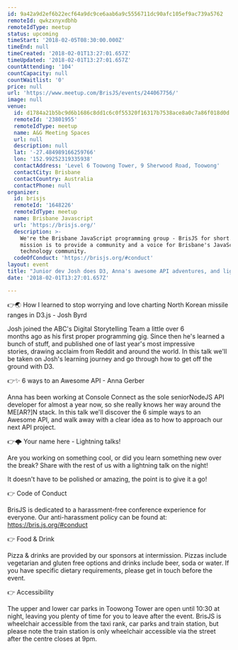 ```yaml
---
id: 9a42a9d2ef6b22ecf64a9dc9ce6aab6a9c5556711dc90afc105ef9ac739a5762
remoteId: qwkzxnyxdbhb
remoteIdType: meetup
status: upcoming
timeStart: '2018-02-05T08:30:00.000Z'
timeEnd: null
timeCreated: '2018-02-01T13:27:01.657Z'
timeUpdated: '2018-02-01T13:27:01.657Z'
countAttending: '104'
countCapacity: null
countWaitlist: '0'
price: null
url: 'https://www.meetup.com/BrisJS/events/244067756/'
image: null
venue:
  id: d1784a21b5bc9d6b1686c8dd1c6c0f55320f16317b7538ace8a0c7a86f018d0d
  remoteId: '23801955'
  remoteIdType: meetup
  name: A&G Meeting Spaces
  url: null
  description: null
  lat: '-27.484989166259766'
  lon: '152.99252319335938'
  contactAddress: 'Level 6 Toowong Tower, 9 Sherwood Road, Toowong'
  contactCity: Brisbane
  contactCountry: Australia
  contactPhone: null
organizer:
  id: brisjs
  remoteId: '1648226'
  remoteIdType: meetup
  name: Brisbane Javascript
  url: 'https://brisjs.org/'
  description: >-
    We're the Brisbane JavaScript programming group - BrisJS for short. Our
    mission is to provide a community and a voice for Brisbane's JavaScript
    technology community.
  codeOfConduct: 'https://brisjs.org/#conduct'
layout: event
title: "Junior dev Josh does D3, Anna's awesome API adventures, and lightning talks \U0001F329"
date: '2018-02-01T13:27:01.657Z'

---
```

<p>👉🌏 How I learned to stop worrying and love charting North Korean missile ranges in D3.js - Josh Byrd</p> <p>Josh joined the ABC's Digital Storytelling Team a little over 6<br/>months ago as his first proper programming gig. Since then he's learned a<br/>bunch of stuff, and published one of last year's most impressive<br/>stories, drawing acclaim from Reddit and around the world. In this talk we'll be taken on Josh's learning journey and go through how to get off the ground with D3.</p> <p>👉✨ 6 ways to an Awesome API - Anna Gerber</p> <p>Anna has been working at Console Connect as the sole seniorNodeJS API developer for almost a year now, so she really knows her way around the ME[AR?]N stack. In this talk we'll discover the 6 simple ways to an Awesome API, and walk away with a clear idea as to how to approach our next API project.</p> <p>👉🌩 Your name here - Lightning talks!</p> <p>Are you working on something cool, or did you learn something new over the break? Share with the rest of us with a lightning talk on the night!</p> <p>It doesn't have to be polished or amazing, the point is to give it a go!</p> <p>👉 Code of Conduct</p> <p>BrisJS is dedicated to a harassment-free conference experience for everyone. Our anti-harassment policy can be found at: <a href="https://bris.js.org/#conduct" class="linkified">https://bris.js.org/#conduct</a></p> <p>👉 Food &amp; Drink</p> <p>Pizza &amp; drinks are provided by our sponsors at intermission. Pizzas include vegetarian and gluten free options and drinks include beer, soda or water. If you have specific dietary requirements, please get in touch before the event.</p> <p>👉 Accessibility</p> <p>The upper and lower car parks in Toowong Tower are open until 10:30 at night, leaving you plenty of time for you to leave after the event. BrisJS is wheelchair accessible from the taxi rank, car parks and train station, but please note the train station is only wheelchair accessible via the street after the centre closes at 9pm.</p>
